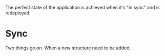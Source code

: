 The perfect state of the application is achieved when it's "in sync" and is redeployed.

# Sync

Two things go on. When a new structure need to be added.